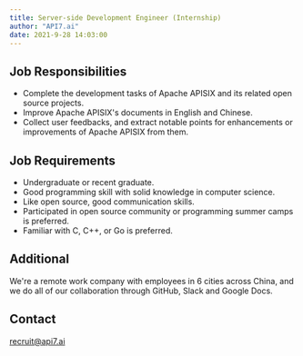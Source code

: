 ```yaml
---
title: Server-side Development Engineer (Internship)
author: "API7.ai"
date: 2021-9-28 14:03:00
---
```


## Job Responsibilities

- Complete the development tasks of Apache APISIX and its related open source projects.
- Improve Apache APISIX's documents in English and Chinese.
- Collect user feedbacks,  and extract notable points for enhancements or improvements of Apache APISIX from them.

## Job Requirements

- Undergraduate or recent graduate.
- Good programming skill with solid knowledge in computer science.
- Like open source, good communication skills.
- Participated in open source community or programming summer camps is preferred.
- Familiar with C, C++, or Go is preferred.

## Additional

We're a remote work company with employees in 6 cities across China, and we do all of our collaboration through GitHub, Slack and Google Docs.

## Contact

[recruit@api7.ai](mailto:recruit@api7.ai)
